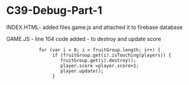 # C39-Debug-Part-1

INDEX.HTML- added files game.js and attached it to firebase database 

GAME.JS - line 104 code added - to destroy and update score
                
                for (var i = 0; i < fruitGroup.length; i++) {
                     if (fruitGroup.get(i).isTouching(players)) {
                        fruitGroup.get(i).destroy();
                        player.score =player.score+1;
                        player.update();
                     }

